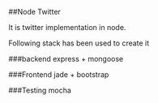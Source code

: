 ##Node Twitter

It is twitter implementation in node. 

Following stack has been used to create it

###backend
express + mongoose 

###Frontend
jade + bootstrap

###Testing 
mocha

